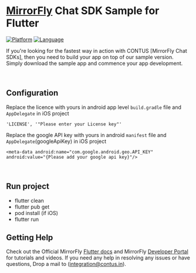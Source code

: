 # [MirrorFly](https://mirrorfly.com) Chat SDK Sample for Flutter

[![Platform](https://img.shields.io/badge/platform-flutter-blue)](https://flutter.dev/)
[![Language](https://img.shields.io/badge/language-dart-blue)](https://dart.dev/)

If you're looking for the fastest way in action with CONTUS [MirrorFly Chat SDKs], then you need to build your app on top of our sample version. Simply download the sample app and commence your app development.
 
 <br />

## Configuration

Replace the licence with yours in android app level `build.gradle` file and `AppDelegate` in iOS project
<br />

``
'LICENSE', '"Please enter your License key"'
``
<br />

Replace the google API key with yours in android `manifest` file and `AppDelegate`(googleApiKey) in iOS project
<br />

``<meta-data android:name="com.google.android.geo.API_KEY"
android:value="{Please add your google api key}"/>``

<br />

## Run project
- flutter clean
- flutter pub get
- pod install (if iOS)
- flutter run

## Getting Help

Check out the Official MirrorFly [Flutter docs](https://www.mirrorfly.com/docs/chat/flutter/quick-start/) and MirrorFly [Developer Portal](https://www.mirrorfly.com/docs/) for tutorials and videos. If you need any help in resolving any issues or have questions, Drop a mail to (integration@contus.in).



